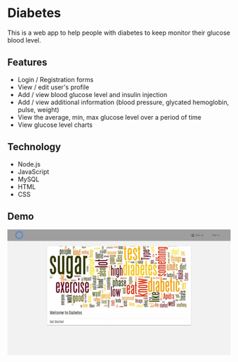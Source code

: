 # Diabetes
This is a web app to help people with diabetes to keep monitor their glucose blood level.

## Features
- Login / Registration forms 
- View / edit user's profile 
- Add / view blood glucose level and insulin injection
- Add / view additional information (blood pressure, glycated hemoglobin, pulse, weight)
- View the average, min, max glucose level over a period of time
- View glucose level charts 

## Technology
- Node.js
- JavaScript
- MySQL
- HTML
- CSS

## Demo
![](diabetes_preview.gif)
